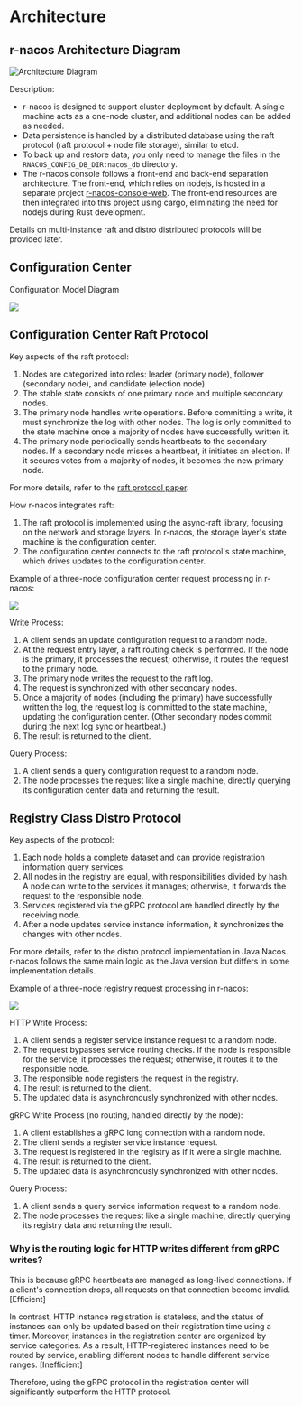 # Architecture

## r-nacos Architecture Diagram

![Architecture Diagram](https://raw.githubusercontent.com/r-nacos/r-nacos/master/doc/assets/imgs/r-nacos_L2_0.3.7.svg)

Description:

+ r-nacos is designed to support cluster deployment by default. A single machine acts as a one-node cluster, and additional nodes can be added as needed.
+ Data persistence is handled by a distributed database using the raft protocol (raft protocol + node file storage), similar to etcd.
+ To back up and restore data, you only need to manage the files in the `RNACOS_CONFIG_DB_DIR:nacos_db` directory.
+ The r-nacos console follows a front-end and back-end separation architecture. The front-end, which relies on nodejs, is hosted in a separate project [r-nacos-console-web](https://github.com/r-nacos/rnacos-console-web). The front-end resources are then integrated into this project using cargo, eliminating the need for nodejs during Rust development.

Details on multi-instance raft and distro distributed protocols will be provided later.

## Configuration Center

Configuration Model Diagram

![](https://github.com/heqingpan/rnacos/raw/master/doc/assets/imgs/rnacos_L4_config001_LR.svg)

## Configuration Center Raft Protocol

Key aspects of the raft protocol:
1. Nodes are categorized into roles: leader (primary node), follower (secondary node), and candidate (election node).
2. The stable state consists of one primary node and multiple secondary nodes.
3. The primary node handles write operations. Before committing a write, it must synchronize the log with other nodes. The log is only committed to the state machine once a majority of nodes have successfully written it.
4. The primary node periodically sends heartbeats to the secondary nodes. If a secondary node misses a heartbeat, it initiates an election. If it secures votes from a majority of nodes, it becomes the new primary node.

For more details, refer to the [raft protocol paper](https://docs.qq.com/doc/DY0VxSkVGWHFYSlZJ).

How r-nacos integrates raft:

1. The raft protocol is implemented using the async-raft library, focusing on the network and storage layers. In r-nacos, the storage layer's state machine is the configuration center.
2. The configuration center connects to the raft protocol's state machine, which drives updates to the configuration center.

Example of a three-node configuration center request processing in r-nacos:

![](https://github.com/heqingpan/rnacos/raw/master/doc/assets/imgs/20230917182416.png)

Write Process:

1. A client sends an update configuration request to a random node.
2. At the request entry layer, a raft routing check is performed. If the node is the primary, it processes the request; otherwise, it routes the request to the primary node.
3. The primary node writes the request to the raft log.
4. The request is synchronized with other secondary nodes.
5. Once a majority of nodes (including the primary) have successfully written the log, the request log is committed to the state machine, updating the configuration center. (Other secondary nodes commit during the next log sync or heartbeat.)
6. The result is returned to the client.

Query Process:
1. A client sends a query configuration request to a random node.
2. The node processes the request like a single machine, directly querying its configuration center data and returning the result.

## Registry Class Distro Protocol

Key aspects of the protocol:

1. Each node holds a complete dataset and can provide registration information query services.
2. All nodes in the registry are equal, with responsibilities divided by hash. A node can write to the services it manages; otherwise, it forwards the request to the responsible node.
3. Services registered via the gRPC protocol are handled directly by the receiving node.
4. After a node updates service instance information, it synchronizes the changes with other nodes.

For more details, refer to the distro protocol implementation in Java Nacos.
r-nacos follows the same main logic as the Java version but differs in some implementation details.

Example of a three-node registry request processing in r-nacos:

![](https://github.com/heqingpan/rnacos/raw/master/doc/assets/imgs/20230917182622.png)

HTTP Write Process:

1. A client sends a register service instance request to a random node.
2. The request bypasses service routing checks. If the node is responsible for the service, it processes the request; otherwise, it routes it to the responsible node.
3. The responsible node registers the request in the registry.
4. The result is returned to the client.
5. The updated data is asynchronously synchronized with other nodes.

gRPC Write Process (no routing, handled directly by the node):

1. A client establishes a gRPC long connection with a random node.
2. The client sends a register service instance request.
3. The request is registered in the registry as if it were a single machine.
4. The result is returned to the client.
5. The updated data is asynchronously synchronized with other nodes.

Query Process:

1. A client sends a query service information request to a random node.
2. The node processes the request like a single machine, directly querying its registry data and returning the result.

### Why is the routing logic for HTTP writes different from gRPC writes?

This is because gRPC heartbeats are managed as long-lived connections. If a client's connection drops, all requests on that connection become invalid. [Efficient]

In contrast, HTTP instance registration is stateless, and the status of instances can only be updated based on their registration time using a timer. Moreover, instances in the registration center are organized by service categories.
As a result, HTTP-registered instances need to be routed by service, enabling different nodes to handle different service ranges. [Inefficient]

Therefore, using the gRPC protocol in the registration center will significantly outperform the HTTP protocol.
